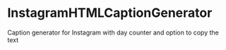# InstagramHTMLCaptionGenerator
Caption generator for Instagram with day counter and option to copy the text
